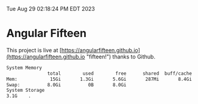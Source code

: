Tue Aug 29 02:18:24 PM EDT 2023

# Angular Fifteen


This project is live at [https://angularfifteen.github.io](https://angularfifteen.github.io "fifteen!") thanks to Github.

```bash
System Memory
               total        used        free      shared  buff/cache   available
Mem:            15Gi       1.3Gi       5.6Gi       287Mi       8.4Gi        13Gi
Swap:          8.0Gi          0B       8.0Gi
System Storage
3.1G	.
